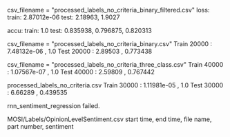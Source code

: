 
csv_filename = "processed_labels_no_criteria_binary_filtered.csv"
loss:
train: 2.87012e-06
test: 2.18963, 1.9027 

accu:
train: 1.0
test: 0.835938, 0.796875, 0.820313




csv_filename = "processed_labels_no_criteria_binary.csv"
Train 20000 : 7.48132e-06 , 1.0
Test 20000 : 2.89503 , 0.773438



csv_filename = "processed_labels_no_criteria_three_class.csv"
Train 40000 : 1.07567e-07 , 1.0
Test 40000 : 2.59809 , 0.767442



processed_labels_no_criteria.csv
Train 30000 : 1.11981e-05 , 1.0
Test 30000 : 6.66289 , 0.439535





rnn_sentiment_regression failed.




MOSI/Labels/OpinionLevelSentiment.csv
start time, end time, file name, part number, sentiment

